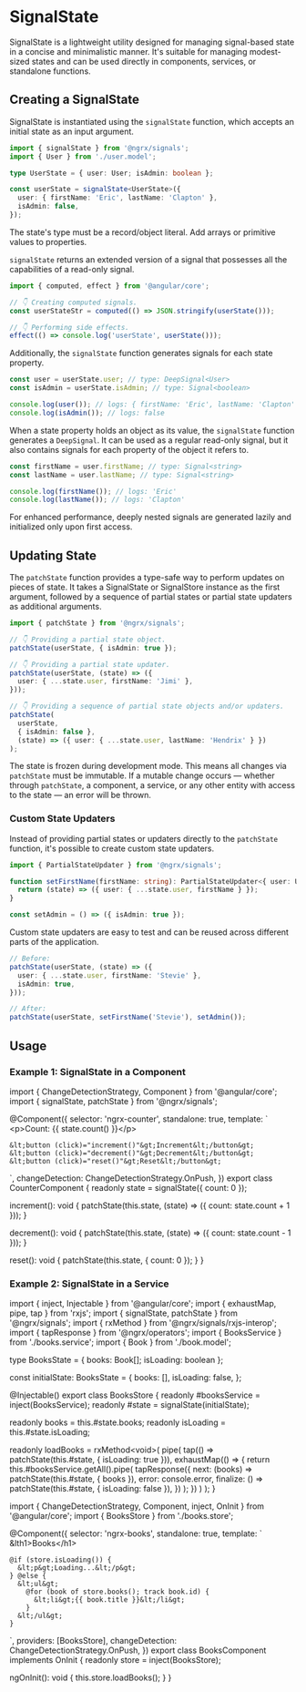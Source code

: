 # SignalState

SignalState is a lightweight utility designed for managing signal-based state in a concise and minimalistic manner.
It's suitable for managing modest-sized states and can be used directly in components, services, or standalone functions.

## Creating a SignalState

SignalState is instantiated using the `signalState` function, which accepts an initial state as an input argument.

```ts
import { signalState } from '@ngrx/signals';
import { User } from './user.model';

type UserState = { user: User; isAdmin: boolean };

const userState = signalState<UserState>({
  user: { firstName: 'Eric', lastName: 'Clapton' },
  isAdmin: false,
});
```

The state's type must be a record/object literal. Add arrays or primitive values to properties.

`signalState` returns an extended version of a signal that possesses all the capabilities of a read-only signal.

```ts
import { computed, effect } from '@angular/core';

// 👇 Creating computed signals.
const userStateStr = computed(() => JSON.stringify(userState()));

// 👇 Performing side effects.
effect(() => console.log('userState', userState()));
```

Additionally, the `signalState` function generates signals for each state property.

```ts
const user = userState.user; // type: DeepSignal<User>
const isAdmin = userState.isAdmin; // type: Signal<boolean>

console.log(user()); // logs: { firstName: 'Eric', lastName: 'Clapton' }
console.log(isAdmin()); // logs: false
```

When a state property holds an object as its value, the `signalState` function generates a `DeepSignal`.
It can be used as a regular read-only signal, but it also contains signals for each property of the object it refers to.

```ts
const firstName = user.firstName; // type: Signal<string>
const lastName = user.lastName; // type: Signal<string>

console.log(firstName()); // logs: 'Eric'
console.log(lastName()); // logs: 'Clapton'
```

<div class="alert is-helpful">

For enhanced performance, deeply nested signals are generated lazily and initialized only upon first access.

</div>

## Updating State

The `patchState` function provides a type-safe way to perform updates on pieces of state.
It takes a SignalState or SignalStore instance as the first argument, followed by a sequence of partial states or partial state updaters as additional arguments.

```ts
import { patchState } from '@ngrx/signals';

// 👇 Providing a partial state object.
patchState(userState, { isAdmin: true });

// 👇 Providing a partial state updater.
patchState(userState, (state) => ({
  user: { ...state.user, firstName: 'Jimi' },
}));

// 👇 Providing a sequence of partial state objects and/or updaters.
patchState(
  userState,
  { isAdmin: false },
  (state) => ({ user: { ...state.user, lastName: 'Hendrix' } })
);
```

<div class="alert is-critical">

The state is frozen during development mode. This means all changes via `patchState` must be immutable. If a mutable change occurs — whether through `patchState`, a component, a service, or any other entity with access to the state — an error will be thrown.

</div>

### Custom State Updaters

Instead of providing partial states or updaters directly to the `patchState` function, it's possible to create custom state updaters.

```ts
import { PartialStateUpdater } from '@ngrx/signals';

function setFirstName(firstName: string): PartialStateUpdater<{ user: User }> {
  return (state) => ({ user: { ...state.user, firstName } });
}

const setAdmin = () => ({ isAdmin: true });
```

Custom state updaters are easy to test and can be reused across different parts of the application.

```ts
// Before:
patchState(userState, (state) => ({
  user: { ...state.user, firstName: 'Stevie' },
  isAdmin: true,
}));

// After:
patchState(userState, setFirstName('Stevie'), setAdmin());
```

## Usage

### Example 1: SignalState in a Component

<code-example header="counter.component.ts" linenums="true">

import { ChangeDetectionStrategy, Component } from '@angular/core';
import { signalState, patchState } from '@ngrx/signals';

@Component({
  selector: 'ngrx-counter',
  standalone: true,
  template: `
    &lt;p&gt;Count: {{ state.count() }}&lt;/p&gt;

    &lt;button (click)="increment()"&gt;Increment&lt;/button&gt;
    &lt;button (click)="decrement()"&gt;Decrement&lt;/button&gt;
    &lt;button (click)="reset()"&gt;Reset&lt;/button&gt;
  `,
  changeDetection: ChangeDetectionStrategy.OnPush,
})
export class CounterComponent {
  readonly state = signalState({ count: 0 });

  increment(): void {
    patchState(this.state, (state) => ({ count: state.count + 1 }));
  }

  decrement(): void {
    patchState(this.state, (state) => ({ count: state.count - 1 }));
  }

  reset(): void {
    patchState(this.state, { count: 0 });
  }
}

</code-example>


### Example 2: SignalState in a Service

<code-tabs linenums="true">
<code-pane header="books.store.ts">

import { inject, Injectable } from '@angular/core';
import { exhaustMap, pipe, tap } from 'rxjs';
import { signalState, patchState } from '@ngrx/signals';
import { rxMethod } from '@ngrx/signals/rxjs-interop';
import { tapResponse } from '@ngrx/operators';
import { BooksService } from './books.service';
import { Book } from './book.model';

type BooksState = { books: Book[]; isLoading: boolean };

const initialState: BooksState = {
  books: [],
  isLoading: false,
};

@Injectable()
export class BooksStore {
  readonly #booksService = inject(BooksService);
  readonly #state = signalState(initialState);

  readonly books = this.#state.books;
  readonly isLoading = this.#state.isLoading;

  readonly loadBooks = rxMethod&lt;void&gt;(
    pipe(
      tap(() => patchState(this.#state, { isLoading: true })),
      exhaustMap(() => {
        return this.#booksService.getAll().pipe(
          tapResponse({
            next: (books) => patchState(this.#state, { books }),
            error: console.error,
            finalize: () => patchState(this.#state, { isLoading: false }),
          })
        );
      })
    )
  );
}

</code-pane>

<code-pane header="books.component.ts">

import { ChangeDetectionStrategy, Component, inject, OnInit } from '@angular/core';
import { BooksStore } from './books.store';

@Component({
  selector: 'ngrx-books',
  standalone: true,
  template: `
    &lth1&gt;Books&lt;/h1&gt;
  
    @if (store.isLoading()) {
      &lt;p&gt;Loading...&lt;/p&gt;
    } @else {
      &lt;ul&gt;
        @for (book of store.books(); track book.id) {
          &lt;li&gt;{{ book.title }}&lt;/li&gt;
        }
      &lt;/ul&gt;
    }
  `,
  providers: [BooksStore],
  changeDetection: ChangeDetectionStrategy.OnPush,
})
export class BooksComponent implements OnInit {
  readonly store = inject(BooksStore);

  ngOnInit(): void {
    this.store.loadBooks();
  }
}

</code-pane>
</code-tabs>
